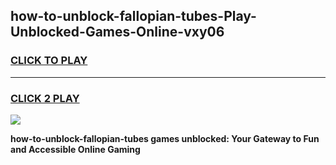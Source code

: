 
## how-to-unblock-fallopian-tubes-Play-Unblocked-Games-Online-vxy06
<h3>
<a href="https://premium76.site?title=how-to-unblock-fallopian-tubes&ref=25A">CLICK TO PLAY</a></h3>
<hr>

<h3>
<a href="https://premium76.site?title=how-to-unblock-fallopian-tubes&ref=25A">CLICK 2 PLAY</a>
  
</h3>

<a href="https://premium76.site?title=how-to-unblock-fallopian-tubes&ref=25A"><img src="https://clearcache.store/games.png"></a>


**how-to-unblock-fallopian-tubes games unblocked: Your Gateway to Fun and Accessible Online Gaming**
